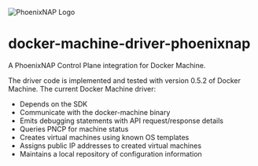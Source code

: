 ![PhoenixNAP Logo](https://phoenixnap.com/wp-content/themes/phoenixnap-v2/img/v2/logo.svg)
# docker-machine-driver-phoenixnap
A PhoenixNAP Control Plane integration for Docker Machine.

The driver code is implemented and tested with version 0.5.2 of Docker Machine.  The current Docker Machine driver:
  - Depends on the SDK
  - Communicate with the docker-machine binary
  - Emits debugging statements with API request/response details
  - Queries PNCP for machine status
  - Creates virtual machines using known OS templates
  - Assigns public IP addresses to created virtual machines
  - Maintains a local repository of configuration information
